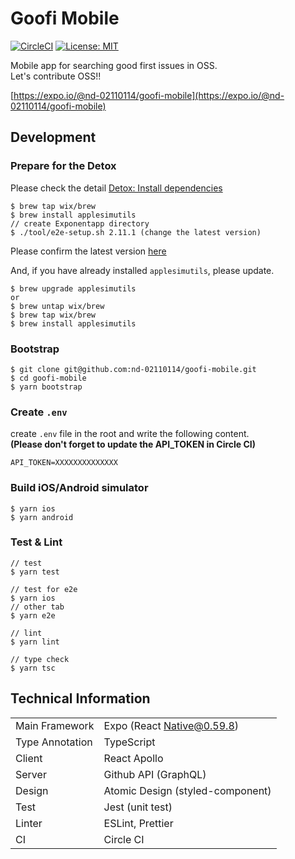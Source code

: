 # Goofi Mobile
[![CircleCI](https://circleci.com/gh/nd-02110114/goofi-mobile/tree/master.svg?style=svg)](https://circleci.com/gh/nd-02110114/goofi-mobile/tree/master)
[![License: MIT](https://img.shields.io/github/license/nd-02110114/goofi-mobile.svg)](https://opensource.org/licenses/MIT)

Mobile app for searching good first issues in OSS.  
Let's contribute OSS!!

[https://expo.io/@nd-02110114/goofi-mobile](https://expo.io/@nd-02110114/goofi-mobile)

## Development

### Prepare for the Detox
Please check the detail [Detox: Install dependencies](https://github.com/wix/Detox/blob/master/docs/Introduction.GettingStarted.md#step-1-install-dependencies) 
```
$ brew tap wix/brew
$ brew install applesimutils
// create Exponentapp directory
$ ./tool/e2e-setup.sh 2.11.1 (change the latest version)
```

Please confirm the latest version [here](https://expo.io/tools#client)

And, if you have already installed `applesimutils`, please update.

```
$ brew upgrade applesimutils
or 
$ brew untap wix/brew
$ brew tap wix/brew
$ brew install applesimutils
```

### Bootstrap
```
$ git clone git@github.com:nd-02110114/goofi-mobile.git
$ cd goofi-mobile
$ yarn bootstrap
```

### Create `.env`

create `.env` file in the root and write the following content.  
**(Please don't forget to update the API_TOKEN in Circle CI)**

```
API_TOKEN=XXXXXXXXXXXXXX
```

### Build iOS/Android simulator
```
$ yarn ios
$ yarn android
```

### Test & Lint
```
// test
$ yarn test

// test for e2e	
$ yarn ios	
// other tab
$ yarn e2e

// lint
$ yarn lint

// type check
$ yarn tsc
```

## Technical Information

|  |  |
|:-----------|:------------|
| Main Framework | Expo (React Native@0.59.8) |
| Type Annotation | TypeScript |
| Client | React Apollo |
| Server | Github API (GraphQL) |
| Design | Atomic Design (styled-component) |
| Test | Jest (unit test) |
| Linter | ESLint, Prettier |
| CI | Circle CI |
